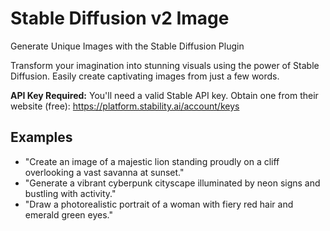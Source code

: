 # Stable Diffusion v2 Image

Generate Unique Images with the Stable Diffusion Plugin

Transform your imagination into stunning visuals using the power of Stable Diffusion. Easily create captivating images from just a few words.

**API Key Required:** You'll need a valid Stable API key. Obtain one from their website (free): https://platform.stability.ai/account/keys

## Examples

- "Create an image of a majestic lion standing proudly on a cliff overlooking a vast savanna at sunset."
- "Generate a vibrant cyberpunk cityscape illuminated by neon signs and bustling with activity."
- "Draw a photorealistic portrait of a woman with fiery red hair and emerald green eyes."
